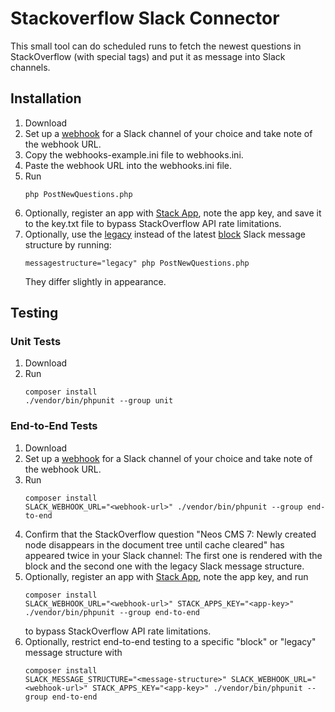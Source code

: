 # Stackoverflow Slack Connector

This small tool can do scheduled runs to fetch the newest questions in 
StackOverflow (with special tags) and put it as message into Slack channels.

## Installation

1. Download
2. Set up a [webhook](https://api.slack.com/messaging/webhooks) for a Slack channel of
   your choice and take note of the webhook URL.
3. Copy the webhooks-example.ini file to webhooks.ini.
4. Paste the webhook URL into the webhooks.ini file.
5. Run
   ```
   php PostNewQuestions.php
   ```
6. Optionally, register an app with [Stack App](https://stackapps.com/apps/oauth/register),
   note the app key, and save it to the key.txt file to bypass StackOverflow API rate limitations.
7. Optionally, use the [legacy](https://api.slack.com/reference/messaging/attachments#legacy_fields) 
   instead of the latest [block](https://api.slack.com/reference/messaging/attachments#fields) Slack 
   message structure by running:
   ```
   messagestructure="legacy" php PostNewQuestions.php
   ```
   They differ slightly in appearance.

## Testing

### Unit Tests

1. Download
2. Run
   ```
   composer install
   ./vendor/bin/phpunit --group unit
   ```

### End-to-End Tests

1. Download
2. Set up a [webhook](https://api.slack.com/messaging/webhooks) for a Slack channel of 
   your choice and take note of the webhook URL.
3. Run
   ```
   composer install
   SLACK_WEBHOOK_URL="<webhook-url>" ./vendor/bin/phpunit --group end-to-end
   ```
4. Confirm that the StackOverflow question "Neos CMS 7: Newly created node disappears 
   in the document tree until cache cleared" has appeared twice in your Slack channel:
   The first one is rendered with the block and the second one with the legacy Slack 
   message structure.
5. Optionally, register an app with [Stack App](https://stackapps.com/apps/oauth/register),
   note the app key, and run
   ```
   composer install
   SLACK_WEBHOOK_URL="<webhook-url>" STACK_APPS_KEY="<app-key>" ./vendor/bin/phpunit --group end-to-end
   ```
   to bypass StackOverflow API rate limitations.
6. Optionally, restrict end-to-end testing to a specific "block" or "legacy" message structure with
   ```
   composer install
   SLACK_MESSAGE_STRUCTURE="<message-structure>" SLACK_WEBHOOK_URL="<webhook-url>" STACK_APPS_KEY="<app-key>" ./vendor/bin/phpunit --group end-to-end
   ```